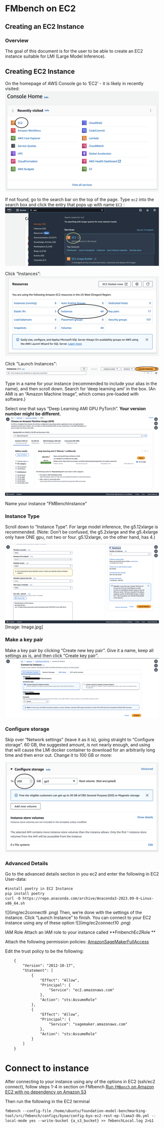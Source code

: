 # FMbench on EC2

## Creating an EC2 Instance

### Overview

The goal of this document is for the user to be able to create an EC2 instance suitable for LMI (Large Model Inference).

## Creating EC2 Instance

On the homepage of AWS Console go to ‘EC2’ - it is likely in recently visited:
![](img/ec2connect1.png)

If not found, go to the search bar on the top of the page. Type `ec2` into the search box and click the entry that pops up with name `EC2` :
![](img/ec2connect2.png)

Click “Instances”:
![](img/ec2connect3.png)

Click "Launch Instances":
![](img/ec2connect4.png)

Type in a name for your instance (recommended to include your alias in the name), and then scroll down. Search for ‘deep learning ami’ in the box. (An AMI is an “Amazon Machine Image”, which comes pre-loaded with software.)

Select one that says “Deep Learning AMI GPU PyTorch”. **Your version number might be different.** 
![](img/ec2connect5.png)

Name your instance "FMBenchInstance"

### Instance Type

Scroll down to “Instance Type”. For large model inference, the g5.12xlarge is recommended. (Note: Don’t be confused, the g5.2xlarge and the g5.4xlarge only have ONE gpu, not two or four. g5.12xlarge, on the other hand, has 4.)

![](img/ec2connect6.png)
[Image: Image.jpg]
### Make a key pair

Make a key pair by clicking “Create new key pair”. Give it a name, keep all settings as is, and then click “Create key pair”.
![](img/ec2connect7.png)
### Configure storage

Skip over “Network settings” (leave it as it is), going straight to “Configure storage”. 60 GB, the suggested amount, is not nearly enough, and using that will cause the LMI docker container to download for an arbitrarily long time and then error out. Change it to 100 GB or more:

![](img/ec2connect8.png)
### Advanced Details
Go to the advanced details section in you ec2 and enter the following in EC2 User-data:

```
#install poetry in EC2 Instance
pip install poetry
curl -O https://repo.anaconda.com/archive/Anaconda3-2023.09-0-Linux-x86_64.sh
```
![](img/ec2connect9
.png)
Then, we’re done with the settings of the instance. Click “Launch Instance” to finish. You can connect to your EC2 instance using any of these option
![](img/ec2connect10
.png)

IAM Role
Attach an IAM role to your instance called **FmbenchEc2Role 
**

Attach the following permission policies: [AmazonSageMakerFullAccess](https://us-east-1.console.aws.amazon.com/iam/home?region=us-east-1#/policies/details/arn%3Aaws%3Aiam%3A%3Aaws%3Apolicy%2FAmazonSageMakerFullAccess)

Edit the trust policy to be the following:
```
    {
        "Version": "2012-10-17",
        "Statement": [
            {
                "Effect": "Allow",
                "Principal": {
                    "Service": "ec2.amazonaws.com"
                },
                "Action": "sts:AssumeRole"
            },
            {
                "Effect": "Allow",
                "Principal": {
                    "Service": "sagemaker.amazonaws.com"
                },
                "Action": "sts:AssumeRole"
            }
        ]
    }
```

# **Connect to instance**

After connecting to your instance using any of the options in EC2 (ssh/ec2 connect), follow steps 1-4 in section on FMbench
[Run `FMBench` on Amazon EC2 with no dependency on Amazon S3](https://github.com/aws-samples/foundation-model-benchmarking-tool/tree/ec2-deployment?tab=readme-ov-file#run-fmbench-on-amazon-ec2-with-no-dependency-on-amazon-s3)

Then run the following in the EC2 terminal

```
fmbench --config-file /home/ubuntu/foundation-model-benchmarking-tool/src/fmbench/configs/byoe/config-byo-ec2-rest-ep-llama3-8b.yml --local-mode yes --write-bucket {a_s3_bucket} >> fmbenchLocal.log 2>&1
```
